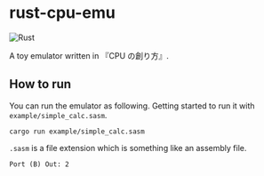 # rust-cpu-emu

![Rust](https://github.com/yuk1ty/rust-cpu-emu/workflows/Rust/badge.svg?branch=master)

A toy emulator written in 『CPU の創り方』.

## How to run

You can run the emulator as following. Getting started to run it with `example/simple_calc.sasm`.

```
cargo run example/simple_calc.sasm
```

`.sasm` is a file extension which is something like an assembly file.

```
Port (B) Out: 2
```
